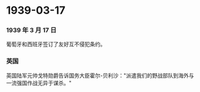 # 1939-03-17

### 1939 年 3 月 17 日

葡萄牙和西班牙签订了友好互不侵犯条约。

### 英国

英国陆军元帅戈特勋爵告诉国务大臣霍尔-贝利沙："派遣我们的野战部队到海外与一流强国作战无异于谋杀。"